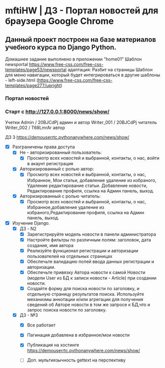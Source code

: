 # mftiHW | ДЗ - Портал новостей для браузера Google Chrome
## Данный проект построен на базе материалов учебного курса по Django Python.

Домашнее задание выполнено в приложении "home01"
Шаблон newsportal https://www.free-css.com/free-css-templates/page53/newsportal адаптация: Разбит на страницы
Шаблон для меню навигации, который будет интегрироваться в другие шаблоны - left-side.html (https://www.free-css.com/free-css-templates/page277/upright)
### Портал новостей
### Старт с http://127.0.0.1:8000/news/show/

Учетки 
Admin / 20BJCdPj   админ и автор
Writer_001 / 20BJCdPj читатель
Writer_002 / T68LmrAr   автор

ДЗ 3 https://demouserrtc.pythonanywhere.com/news/show/
- [x] Разграничены права доступа
  - [x] Не - авторизированный пользователь:
    - [x] Просмотр всех новостей и выбранной, контакты, о нас, войти в акаунт регистрация
  - [x] Авторизированный с ролью автор:
    - [x] Просмотр всех новостей и выбранной, контакты, о нас, Избранное, Мои статьи, добавление удаление из избраного, Удаление редактирование статьи. Добавление новости, Редактирование профиля, ссылка на Админ панель, выход.  
  - [x] Авторизированный с ролью читатель:
    - [x] Просмотр всех новостей и выбранной, контакты, о нас, Избранное,добавление удаление из избраного,Редактирование профиля, ссылка на Админ панель, выход.
- [x] Изучение  Django.
  - [x] ДЗ - N2
    - [x] Зарегистрируйте модель новости в панели администратора
    - [x] Настройте фильтры по различным полям: заголовок, дата создания, имя автора
    - [x] Реализуйте функционал регистрации и авторизации пользователей на отдельных страницах
    - [x] Обеспечьте валидацию полей ввода данных регистрации и авторизации.
    - [x] Обеспечьте привязку Автора новости к самой Новости (модели User из БД к записи новости - Article) при создании новости.
    - [x] Создайте форму для поиска новости по заголовку, и отдельную страницу результатов поиска. Используйте механизмы аннотации и/или агрегации для получения сведений об Авторе новости в том же запросе к БД,что и запрос поиска новости по заголовку.
  - [x] ДЗ - №3
    - [x] Все работает
    - [x] Пагинация добавлена в избранное/мои новости
    - [x] Публикация на хостинге https://demouserrtc.pythonanywhere.com/news/show/
    - [ ] Доп. мультиязычность gettext на перспективу

